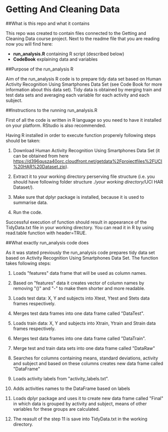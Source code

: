 # Getting And Cleaning Data

##What is this repo and what it contains

This repo was created to contain files connected to the Getting and Cleaning Data course project. 
Next to the readme file that you are reading now you will find here:
* __run_analysis.R__ containing R script (described below)
* __CodeBook__ explaining data and variables

##Purpose of the run_analysis R

Aim of the run_analysis R code is to prepare tidy data set based on Human Activity Recognition Using Smartphones Data Set (see Code Book for more information about this data set). Tidy data is obtained by merging train and test data sets and averaging each variable for each activity and each subject.

##Instructions to the running run_analysis.R

First of all the code is written in R language so you need to have it installed on your platform. RStudio is also recommended.

Having R installed in order to execute function properely following steps should be taken:

1. Download Human Activity Recognition Using Smartphones Data Set (it can be obtained from here https://d396qusza40orc.cloudfront.net/getdata%2Fprojectfiles%2FUCI%20HAR%20Dataset.zip).

2. Extract it to your working directory perserving file structure (i.e. you should have following folder structure ./_your working directory_/UCI HAR Dataset/).

3. Make sure that dplyr package is installed, because it is used to summarise data.

4. Run the code.

Successful execution of function should result in appearance of the TidyData.txt file in your working directory. You can read it in R by using read.table function with header=TRUE.

##What exactly run_analysis code does

As it was stated previously the run_analysis code prepares tidy data set based on Activity Recognition Using Smartphones Data Set. The function takes following steps:

1. Loads "features" data frame that will be used as column names.

2. Based on "features" data it creates vector of column names by removing "()" and "-" to make them shorter and more readable.

3. Loads test data: X, Y and subjects into Xtest, Ytest and Stets data frames respectively.

4. Merges test data frames into one data frame called "DataTest".

5. Loads train data: X, Y and subjects into Xtrain, Ytrain and Strain data frames respectively.

6. Merges test data frames into one data frame called "DataTrain".

7. Merge test and train data sets into one data frame called "DataRaw"

8. Searches for columns containing means, standard deviations, activity and subject and based on these columns creates new data frame called "DataFrame"

9. Loads activity labels from "activity_labels.txt".

10. Adds activities names to the DataFrame based on labels

11. Loads dplyr package and uses it to create new data frame called "Final" in which data is grouped by activity and subject, means of other variables for these groups are calculated.

12. The reasult of the step 11 is save into TidyData.txt in the working directory.






